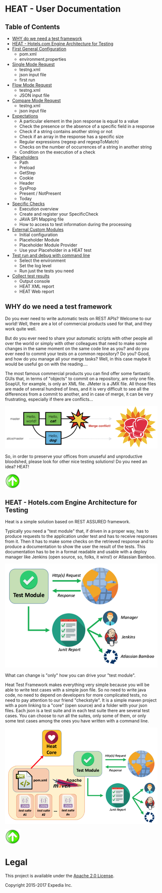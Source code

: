 # HEAT - User Documentation

<a name="table-of-contents"></a>
## Table of Contents
* [WHY do we need a test framework](#why)
* [HEAT - Hotels.com Engine Architecture for Testing](#heat)
* [First General Configuration](doc/readme_firstConf.md)
    * pom.xml
    * environment.properties
* [Single Mode Request](doc/readme_singleMode.md)
    * testng.xml
    * json input file
    * first run
* [Flow Mode Request](doc/readme_flow.md)
  * testng.xml
  * JSON input file
* [Compare Mode Request](doc/readme_compare.md)
  * testng.xml
  * json input file
* [Expectations](doc/readme_expectations.md)
  * A particular element in the json response is equal to a value
  * Check the presence or the absence of a specific field in a response
  * Check if a string contains another string or not
  * Check if an array in the response has a specific size
  * Regular expressions (regexp and regexpToMatch)
  * Checks on the number of occurrences of a string in another string
  * Condition on the execution of a check
* [Placeholders](doc/readme_placeholders.md)
  * Path
  * Preload
  * GetStep
  * Cookie
  * Header
  * SysProp
  * Present / NotPresent
  * Today
* [Specific Checks](doc/readme_specificchecks.md)
  * Execution overview
  * Create and register your SpecificCheck
  * JAVA SPI Mapping file
  * How to access to test information during the processing
* [External Custom Modules](doc/readme_extmodule.md)
  * Initial configuration
  * Placeholder Module
  * Placeholder Module Provider
  * Use your Placeholder in a HEAT test
* [Test run and debug with command line](doc/readme_commandLine.md)
  * Select the environment
  * Set the log level
  * Run just the tests you need
* [Collect test results](doc/readme_results.md)
	* Output console
	* HEAT XML report
	* HEAT Web report 

<a name="why"></a>
## WHY do we need a test framework 
Do you ever need to write automatic tests on REST APIs? Welcome to our world! Well, there are a lot of commercial products used for that, and they work quite well.

But do you ever need to share your automatic scripts with other people all over the world or simply with other colleagues that need to make some changes in the same moment on the same code line as you? and do you ever need to commit your tests on a common repository? Do you? Good, and how do you manage all your merge tasks? Well, in this case maybe it would be useful go on with the reading....

The most famous commercial products you can find offer some fantastic GUIs that, in terms of "objects" to commit on a repository, are only one file. SoapUI, for example, is only an XML file. JMeter is a JMX file. All those files are made of several hundred of lines, and it is very difficult to see all the differences from a commit to another, and in case of merge, it can be very frustrating, especially if there are conflicts...

![merge conflicts](./doc/img/conflicts.png)

So, in order to preserve your offices from unuseful and unproductive bloodshed, please look for other nice testing solutions! Do you need an idea? HEAT!

[![Back to TOC][upArrow]](#table-of-contents)

<a name="heat"></a>
## HEAT - Hotels.com Engine Architecture for Testing 
Heat is a simple solution based on REST ASSURED framework.

Typically you need a "test module" that, if driven in a proper way, has to produce requests to the application under test and has to receive responses from it. Then it has to make some checks on the retrieved response and to produce a documentation to show the user the result of the tests. This documentation has to be in a format readable and usable with a deploy manager like Jenkins (open source, so, folks, it wins!) or Atlassian Bamboo.

![heat base architecture](./doc/img/baseArchitecture.png)

What can change is "only" how you can drive your "test module".

Heat Test Framework makes everything very simple because you will be able to write test cases with a simple json file. So no need to write java code, no need to depend on developers for more complicated tests, no need to pay attention to our friend "checkstyle". It is a simple maven project with a pom linking to a "core" (open source) and a folder with your json files. Each json is a test suite and in each test suite there are several test cases. You can choose to run all the suites, only some of them, or only some test cases among the ones you have written with a command line.

![heat detailed architecture](./doc/img/detailedArchitecture.png)

[![Back to TOC][upArrow]](#table-of-contents)





[upArrow]: doc/img/UpArrow.png

# Legal
This project is available under the [Apache 2.0 License](http://www.apache.org/licenses/LICENSE-2.0.html).

Copyright 2015-2017 Expedia Inc.
